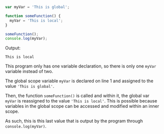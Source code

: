 ```js
var myVar = 'This is global';

function someFunction() {
  myVar = 'This is local';
}

someFunction();
console.log(myVar);
```

Output:

```
This is local
```

This program only has one variable declaration, so there is only one `myVar` variable instead of two.

The global scope variable `myVar` is declared on line 1 and assigned to the value `'This is global'`.

Then, the function `someFunction()` is called and within it, the global var `myVar` is reassigned to the value `'This is local'`. This is possible because variables in the global scope can be accessed and modified within an inner scope.

As such, this is this last value that is output by the program through `console.log(myVar)`.